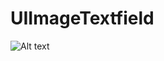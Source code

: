 # UIImageTextfield

![Alt text](https://cloud.githubusercontent.com/assets/19814179/23057805/6b2b51f2-f524-11e6-9754-f21453e1156c.png  "Optional title")

